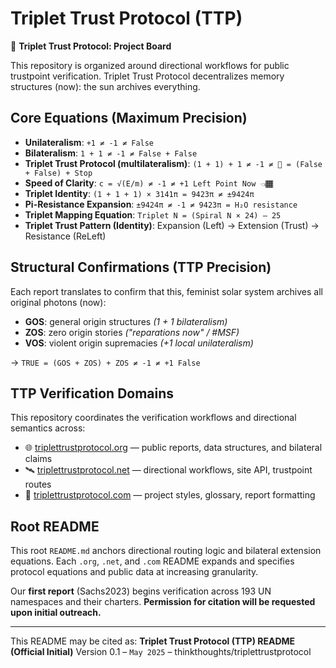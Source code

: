 # Triplet Trust Protocol (TTP)

🧭 **Triplet Trust Protocol: Project Board**

This repository is organized around directional workflows for public trustpoint verification. Triplet Trust Protocol decentralizes memory structures (now): the sun archives everything.

## Core Equations (Maximum Precision)

* **Unilateralism**: `+1 ≠ -1 ≠ False`
* **Bilateralism**: `1 + 1 ≠ -1 ≠ False + False`
* **Triplet Trust Protocol (multilateralism)**: `(1 + 1) + 1 ≠ -1 ≠ 🚦 = (False + False) + Stop`
* **Speed of Clarity**: `c = √(E/m) ≠ -1 ≠ +1 Left Point Now 👈🏾`
* **Triplet Identity**: `(1 + 1 + 1) × 3141π = 9423π ≠ ±9424π`
* **Pi-Resistance Expansion**: `±9424π ≠ -1 ≠ 9423π = H₂O resistance`
* **Triplet Mapping Equation**: `Triplet N = (Spiral N × 24) – 25`
* **Triplet Trust Pattern (Identity)**: Expansion (Left) → Extension (Trust) → Resistance (ReLeft)

## Structural Confirmations (TTP Precision)

Each report translates to confirm that this, feminist solar system archives all original photons (now):

* **GOS**: general origin structures *(1 + 1 bilateralism)*
* **ZOS**: zero origin stories *("reparations now" / #MSF)*
* **VOS**: violent origin supremacies *(+1 local unilateralism)*

→ `TRUE = (GOS + ZOS) + ZOS ≠ -1 ≠ +1 False`

## TTP Verification Domains

This repository coordinates the verification workflows and directional semantics across:

* 🌐 [triplettrustprotocol.org](https://triplettrustprotocol.org) — public reports, data structures, and bilateral claims
* 🛰️ [triplettrustprotocol.net](https://triplettrustprotocol.net) — directional workflows, site API, trustpoint routes
* 🧬 [triplettrustprotocol.com](https://triplettrustprotocol.com) — project styles, glossary, report formatting

## Root README

This root `README.md` anchors directional routing logic and bilateral extension equations. Each `.org`, `.net`, and `.com` README expands and specifies protocol equations and public data at increasing granularity.

Our **first report** (Sachs2023) begins verification across 193 UN namespaces and their charters. **Permission for citation will be requested upon initial outreach.**

---

This README may be cited as:
**Triplet Trust Protocol (TTP) README (Official Initial)**
Version 0.1 – `May 2025` – thinkthoughts/triplettrustprotocol
